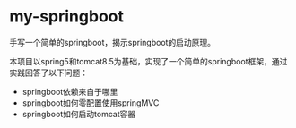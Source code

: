 # my-springboot

手写一个简单的springboot，揭示springboot的启动原理。

本项目以spring5和tomcat8.5为基础，实现了一个简单的springboot框架，通过实践回答了以下问题：

- springboot依赖来自于哪里
- springboot如何零配置使用springMVC
- springboot如何启动tomcat容器
